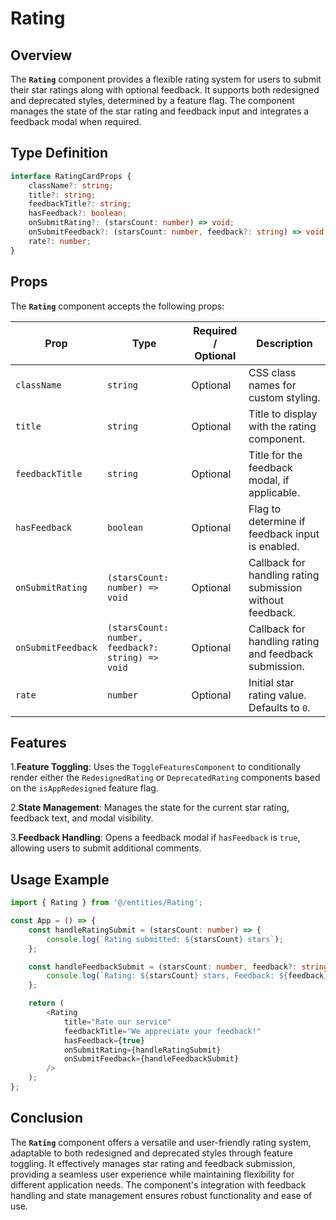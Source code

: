 # Rating

## Overview
The **`Rating`** component provides a flexible rating system for users to submit their star ratings along with optional feedback. It supports both redesigned and deprecated styles, determined by a feature flag. The component manages the state of the star rating and feedback input and integrates a feedback modal when required.

## Type Definition
```typescript
interface RatingCardProps {
    className?: string;
    title?: string;
    feedbackTitle?: string;
    hasFeedback?: boolean;
    onSubmitRating?: (starsCount: number) => void;
    onSubmitFeedback?: (starsCount: number, feedback?: string) => void;
    rate?: number;
}
```

## Props

The **`Rating`** component accepts the following props:

| Prop                | Type                                | Required / Optional | Description                                                |
|---------------------|-------------------------------------|----------------------|------------------------------------------------------------|
| `className`         | `string`                            | Optional             | CSS class names for custom styling.                       |
| `title`             | `string`                            | Optional             | Title to display with the rating component.               |
| `feedbackTitle`     | `string`                            | Optional             | Title for the feedback modal, if applicable.              |
| `hasFeedback`       | `boolean`                           | Optional             | Flag to determine if feedback input is enabled.           |
| `onSubmitRating`    | `(starsCount: number) => void`      | Optional             | Callback for handling rating submission without feedback. |
| `onSubmitFeedback`  | `(starsCount: number, feedback?: string) => void` | Optional | Callback for handling rating and feedback submission.     |
| `rate`              | `number`                            | Optional             | Initial star rating value. Defaults to `0`.               |


## Features
1.**Feature Toggling**: Uses the `ToggleFeaturesComponent` to conditionally render either the `RedesignedRating` or `DeprecatedRating` components based on the `isAppRedesigned` feature flag.

2.**State Management**: Manages the state for the current star rating, feedback text, and modal visibility.

3.**Feedback Handling**: Opens a feedback modal if `hasFeedback` is `true`, allowing users to submit additional comments.

## Usage Example
```typescript jsx
import { Rating } from '@/entities/Rating';

const App = () => {
    const handleRatingSubmit = (starsCount: number) => {
        console.log(`Rating submitted: ${starsCount} stars`);
    };

    const handleFeedbackSubmit = (starsCount: number, feedback?: string) => {
        console.log(`Rating: ${starsCount} stars, Feedback: ${feedback}`);
    };

    return (
        <Rating
            title="Rate our service"
            feedbackTitle="We appreciate your feedback!"
            hasFeedback={true}
            onSubmitRating={handleRatingSubmit}
            onSubmitFeedback={handleFeedbackSubmit}
        />
    );
};

```
## Conclusion
The **`Rating`** component offers a versatile and user-friendly rating system, adaptable to both redesigned and deprecated styles through feature toggling. It effectively manages star rating and feedback submission, providing a seamless user experience while maintaining flexibility for different application needs. The component's integration with feedback handling and state management ensures robust functionality and ease of use.


